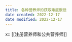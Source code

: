 ```yaml
---
title: 各种营养师的获取难度很低
date created: 2022-12-17
date modified: 2022-12-17
---
```


x:: [[注册营养师和公共营养师]]
